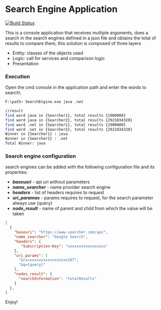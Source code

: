 # Search Engine Application

[![Build Status](https://travis-ci.org/joemccann/dillinger.svg?branch=master)](https://travis-ci.org/joemccann/dillinger)


This is a console application that receives multiple arguments, does a search in the search engines defined in a json file and obtains the total of results to compare them, this solution is composed of three layers

  - Entity: classes of the objects used
  - Logic: call for services and comparison logic
  - Presentation

### Execution

Open the cmd console in the application path and enter the words to search\
```sh
F:\path> SearchEngine.exe java .net

//result
find word java in {Searcher1}, total results {1900000}
find word java in {Searcher2}, total results {2921034320}
find word .net in {Searcher1}, total results {1900000}
find word .net in {Searcher2}, total results {2921034320}
Winner in {Searcher1} : java
Winner in {Searcher2} : .net
Total Winner: java
```
### Search engine configuration
search engines can be added with the following configuration file and its properties:
* ***baseusri*** - api uri without parameters
* ***name_searcher*** - name provider search engine
* ***headers*** - list of headers requires to request
* ***uri_paramas*** - params requires to request, for the search parameter always use {query}
* ***node_result*** - name of parent and child from which the value will be taken
```json
[
  {
    "baseuri": "https://www.searcher.com/api",
    "name_searcher": "Google Search",
    "headers": {
       "Subscription-Key": "xxxxxxxxxxxxxxxxx"
    },
    "uri_params": [
      "&cx=xxxxxxxxxxxxxxxxx1d7",
      "&q={query}"
    ],
    "nodes_result": {
      "searchInformation": "totalResults"
    }
  },
]
```

Enjoy!
